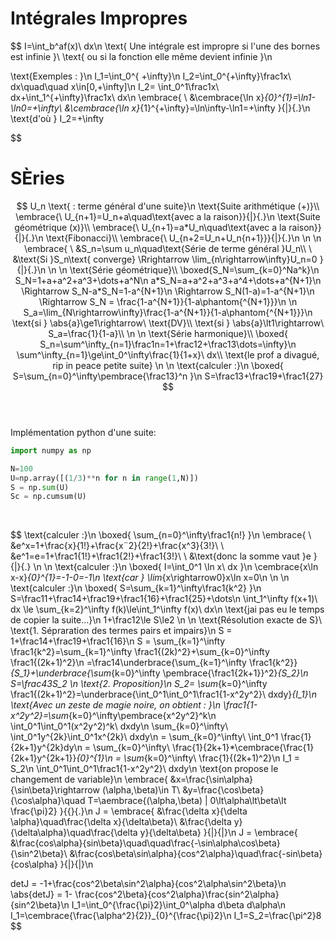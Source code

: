 # Intégrales Impropres
$$
% \global\newcommand{\n}{\\ \ \\}
% \global\newcommand{\embrace}[3]{
%     \left#2
%         \begin{split}
%             #1
%         \end{split}
%     \right#3
% }
% \global\newcommand{\aembrace}[1]{
%     \embrace{#1}{\{}{\}}
% }
% \global\newcommand{\pembrace}[1]{
%     \embrace{#1}{(}{)}
% }
% \global\newcommand{\cembrace}[1]{
%     \embrace{#1}{[}{]}
% }
% \global\newcommand{\vec}[1]{\overrightarrow{#1}}
% \global\newcommand{\abs}[1]{\displaystyle\left\lvert {#1} \right\rvert}
$$


$$
I=\int_b^af(x)\ dx\n
\text{
Une intégrale est impropre si l'une des bornes est infinie
}\\
\text{
    ou si la fonction elle même devient infinie
}\n

\text{Exemples : }\n 
I_1=\int_0^{ +\infty}\n
I_2=\int_0^{+\infty}\frac1x\ dx\quad\quad x\in[0,+\infty]\n
I_2= \int_0^1\frac1x\ dx+\int_1^{+\infty}\frac1x\ dx\n
\embrace{
    \ &\cembrace{\ln x}_{0}^{1}=\ln1-\ln0=+\infty\\
    &\cembrace{\ln x}_{1}^{+\infty}=\ln\infty-\ln1=+\infty
}{|}{.}\n
\text{d'où } I_2=+\infty

$$

# SÈries
$$
U_n \text{ : terme général d'une suite}\n
\text{Suite arithmétique (+)}\\
\embrace{\ U_{n+1}=U_n+a\quad\text{avec a la raison}}{|}{.}\n
\text{Suite géométrique (x)}\\
\embrace{\ U_{n+1}=a*U_n\quad\text{avec a la raison}}{|}{.}\n
\text{Fibonacci}\\
\embrace{\ U_{n+2=U_n+U_n{n+1}}}{|}{.}\n
\n
\n
\embrace{
    \ &S_n=\sum u_n\quad\text{Série de terme général }U_n\\
    \ &\text{Si }S_n\text{ converge} \Rrightarrow \lim_{n\rightarrow\infty}U_n=0
}{|}{.}\n
\n
\n
\text{Série géométrique}\\
\boxed{S_N=\sum_{k=0}^Na^k}\n
S_N=1+a+a^2+a^3+\dots+a^N\n
a*S_N=a+a^2+a^3+a^4+\dots+a^{N+1}\n
\Rightarrow S_N-a*S_N=1-a^{N+1}\n
\Rightarrow S_N(1-a)=1-a^{N+1}\n
\Rightarrow S_N = \frac{1-a^{N+1}}{1-a\phantom{^{N+1}}}\n
\n
S_a=\lim_{N\rightarrow\infty}\frac{1-a^{N+1}}{1-a\phantom{^{N+1}}}\n
\text{si } \abs{a}\ge1\rightarrow\ \text{DV}\\
\text{si } \abs{a}\lt1\rightarrow\ S_a=\frac{1}{1-a}\\
\n
\n
\text{Série harmonique}\\
\boxed{
S_n=\sum^\infty_{n=1}\frac1n=1+\frac12+\frac13\dots=\infty}\n
\sum^\infty_{n=1}\ge\int_0^\infty\frac{1}{1+x}\ dx\\
\text{le prof a divagué, rip in peace petite suite}
\n
\n
\text{calculer :}\n
\boxed{
    S=\sum_{n=0}^\infty\pembrace{\frac13}^n
}\n
S=\frac13+\frac19+\frac1{27}
$$
</br>
</br>

Implémentation python d'une suite:
```python
import numpy as np

N=100
U=np.array([(1/3)**n for n in range(1,N)])
S = np.sum(U)
Sc = np.cumsum(U)
```
</br>

$$
\text{calculer :}\n
\boxed{
    \sum_{n=0}^\infty\frac1{n!}
}\n
\embrace{
    \ &e^x=1+\frac{x}{1!}+\frac{x¨2}{2!}+\frac{x^3}{3!}\\
    \ &e^1=e=1+\frac1{1!}+\frac1{2!}+\frac1{3!}\\
    \ &\text{donc la somme vaut }e
}{|}{.}
\n
\n
\text{calculer :}\n
\boxed{
    I=\int_0^1 \ln x\ dx
}\n
\cembrace{x\ln x-x}_{0}^{1}=-1-0=-1\n
\text{car } \lim_{x\rightarrow0}x\ln x=0\n
\n
\n
\text{calculer :}\n
\boxed{
    S=\sum_{k=1}^\infty\frac1{k^2}
}\n
S=\frac11+\frac14+\frac19+\frac1{16}+\frac1{25}+\dots\n
\int_1^\infty f(x+1)\ dx \le \sum_{k=2}^\infty f(k)\le\int_1^\infty f(x)\ dx\n
\text{jai pas eu le temps de copier la suite...}\n
1+\frac12\le S\le2
\n
\n
\text{Résolution exacte de S}\\
\text{1. Sépraration des termes pairs et impairs}\n
S = 1+\frac14+\frac19+\frac1{16}\n
S = \sum_{k=1}^\infty \frac1{k^2}=\sum_{k=1}^\infty \frac1{(2k)^2}+\sum_{k=0}^\infty \frac1{(2k+1)^2}\n
=\frac14\underbrace{\sum_{k=1}^\infty \frac1{k^2}}_{S_1}+\underbrace{\sum_{k=0}^\infty \pembrace{\frac1{2k+1}}^2}_{S_2}\n
S=\frac43S_2
\n
\text{2. Proposition}\n
S_2= \sum_{k=0}^\infty \frac1{(2k+1)^2}=\underbrace{\int_0^1\int_0^1\frac1{1-x^2y^2}\ dxdy}_{I_1}\n
\text{Avec un zeste de magie noire, on obtient : }\n
\frac1{1-x^2y^2}=\sum_{k=0}^\infty\pembrace{x^2y^2}^k\n
\int_0^1\int_0^1(x^2y^2)^k\ dxdy\n
\sum_{k=0}^\infty\ \int_0^1y^{2k}\int_0^1x^{2k}\ dxdy\n
= \sum_{k=0}^\infty\ \int_0^1 \frac{1}{2k+1}y^{2k}dy\n
= \sum_{k=0}^\infty\ \frac{1}{2k+1}*\cembrace{\frac{1}{2k+1}y^{2k+1}}_{0}^{1}\n
= \sum_{k=0}^\infty\ \frac{1}{(2k+1)^2}\n
I_1 = S_2\n
\int_0^1\int_0^1\frac1{1-x^2y^2}\ dxdy\n
\text{on propose le changement de variable}\n
\embrace{
    &x=\frac{\sin\alpha}{\sin\beta}\rightarrow (\alpha,\beta)\in T\\
    &y=\frac{\cos\beta}{\cos\alpha}\quad T=\aembrace{(\alpha,\beta) | 0\lt\alpha\lt\beta\lt \frac{\pi}2}
}{\{}{.}\n
J = \embrace{
    &\frac{\delta x}{\delta \alpha}\quad\frac{\delta x}{\delta\beta}\\
    &\frac{\delta y}{\delta\alpha}\quad\frac{\delta y}{\delta\beta}
    }{|}{|}\n
J = \embrace{
    &\frac{cos\alpha}{sin\beta}\quad\quad\frac{-\sin\alpha\cos\beta}{\sin^2\beta}\\
    &\frac{cos\beta\sin\alpha}{cos^2\alpha}\quad\frac{-sin\beta}{cos\alpha}
}{|}{|}\n

detJ = -1+\frac{cos^2\beta\sin^2\alpha}{cos^2\alpha\sin^2\beta}\n
\abs{detJ} = 1- \frac{cos^2\beta}{cos^2\alpha}\frac{sin^2\alpha}{sin^2\beta}\n
I_1=\int_0^{\frac{\pi}2}\int_0^\alpha d\beta d\alpha\n
I_1=\cembrace{\frac{\alpha^2}{2}}_{0}^{\frac{\pi}2}\n
I_1=S_2=\frac{\pi^2}8
$$
